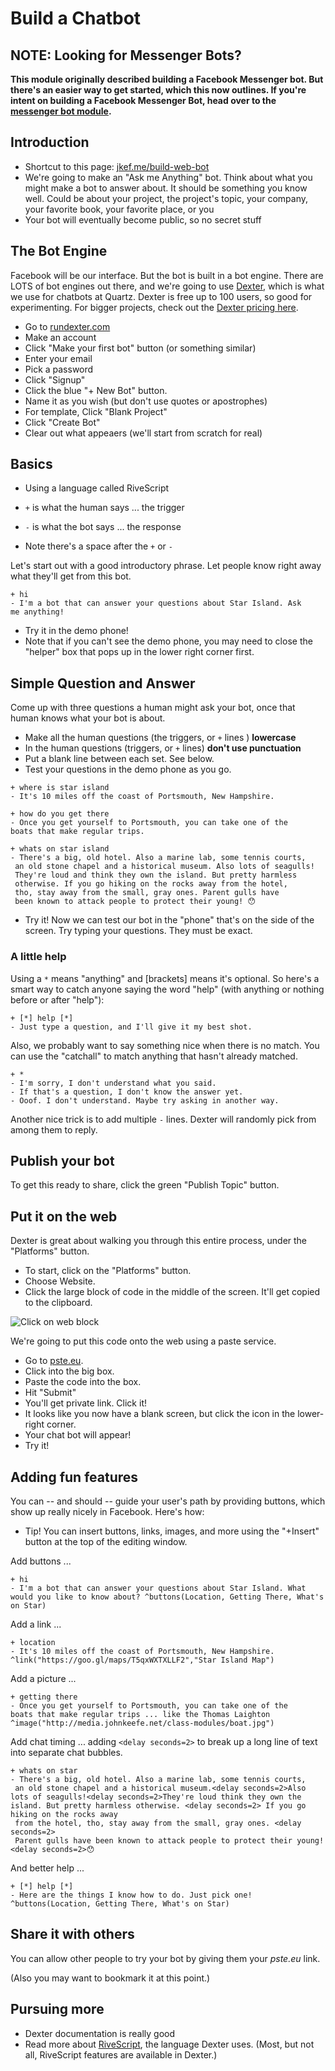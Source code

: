# Build a Chatbot

## NOTE: Looking for Messenger Bots?

**This module originally described building a Facebook Messenger bot. But there's an easier way to get started, which this now outlines. If you're intent on building a Facebook Messenger Bot, head over to the [messenger bot module](../module-messenger-bot).** 

## Introduction

- Shortcut to this page: [jkef.me/build-web-bot](http://jkef.me/build-web-bot)
- We're going to make an "Ask me Anything" bot. Think about what you might make a bot to answer about. It should be something you know well. Could be about your project, the project's topic, your company, your favorite book, your favorite place, or you
- Your bot will eventually become public, so no secret stuff

## The Bot Engine

Facebook will be our interface. But the bot is built in a bot engine. There are LOTS of bot engines out there, and we're going to use [Dexter](https://rundexter.com), which is what we use for chatbots at Quartz. Dexter is free up to 100 users, so good for experimenting. For bigger projects, check out the [Dexter pricing here](https://rundexter.com/pricing).

- Go to [rundexter.com](http://rundexter.com)
- Make an account
- Click "Make your first bot" button (or something similar)
- Enter your email
- Pick a password
- Click "Signup"
- Click the blue "+ New Bot" button.
- Name it as you wish (but don't use quotes or apostrophes)
- For template, Click "Blank Project"
- Click "Create Bot"
- Clear out what appeaers (we'll start from scratch for real)

## Basics

- Using a language called RiveScript

- `+` is what the human says ... the trigger
- `-` is what the bot says ... the response
- Note there's a space after the `+` or `-`

Let's start out with a good introductory phrase. Let people know right away what they'll get from this bot.

```
+ hi
- I'm a bot that can answer your questions about Star Island. Ask 
me anything!
```
- Try it in the demo phone!
- Note that if you can't see the demo phone, you may need to close the "helper" box that pops up in the lower right corner first.

## Simple Question and Answer

Come up with three questions a human might ask your bot, once that human knows what your bot is about.

- Make all the human questions (the triggers, or `+` lines ) **lowercase**
- In the human questions (triggers,  or `+` lines) **don't use punctuation**
- Put a blank line between each set. See below.
- Test your questions in the demo phone as you go.

```
+ where is star island
- It's 10 miles off the coast of Portsmouth, New Hampshire.

+ how do you get there
- Once you get yourself to Portsmouth, you can take one of the
boats that make regular trips.

+ whats on star island
- There's a big, old hotel. Also a marine lab, some tennis courts,
 an old stone chapel and a historical museum. Also lots of seagulls! 
 They're loud and think they own the island. But pretty harmless 
 otherwise. If you go hiking on the rocks away from the hotel, 
 tho, stay away from the small, gray ones. Parent gulls have 
 been known to attack people to protect their young! 😯
```

- Try it! Now we can test our bot in the "phone" that's on the side of the screen. Try typing your questions. They must be exact.

### A little help

Using a `*` means "anything" and [brackets] means it's optional. So here's a smart way to catch anyone saying the word "help" (with anything or nothing before or after "help"):

```
+ [*] help [*]
- Just type a question, and I'll give it my best shot.
```

Also, we probably want to say something nice when there is no match. You can use the "catchall" to match anything that hasn't already matched.

```
+ *
- I'm sorry, I don't understand what you said.
- If that's a question, I don't know the answer yet.
- Ooof. I don't understand. Maybe try asking in another way.
```

Another nice trick is to add multiple `-` lines. Dexter will randomly pick from among them to reply.

## Publish your bot

To get this ready to share, click the green "Publish Topic" button.

## Put it on the web

Dexter is great about walking you through this entire process, under the "Platforms" button. 

- To start, click on the "Platforms" button.
- Choose Website.
- Click the large block of code in the middle of the screen. It'll get copied to the clipboard.

![Click on web block](./images/web_code.png)

We're going to put this code onto the web using a paste service. 

- Go to [pste.eu](http://pste.eu).
- Click into the big box.
- Paste the code into the box.
- Hit "Submit"
- You'll get private link. Click it!
- It looks like you now have a blank screen, but click the icon in the lower-right corner.
- Your chat bot will appear!
- Try it!

## Adding fun features

You can -- and should -- guide your user's path by providing buttons, which show up really nicely in Facebook. Here's how:

- Tip! You can insert buttons, links, images, and more using the "+Insert" button at the top of the editing window.

Add buttons ...

```
+ hi
- I'm a bot that can answer your questions about Star Island. What 
would you like to know about? ^buttons(Location, Getting There, What's on Star)
```

Add a link ...

```
+ location
- It's 10 miles off the coast of Portsmouth, New Hampshire. ^link("https://goo.gl/maps/T5qxWXTXLLF2","Star Island Map")
```

Add a picture ...

```
+ getting there
- Once you get yourself to Portsmouth, you can take one of the
boats that make regular trips ... like the Thomas Laighton ^image("http://media.johnkeefe.net/class-modules/boat.jpg")
```

Add chat timing ... adding `<delay seconds=2>` to break up a long line of text into separate chat bubbles.

```
+ whats on star
- There's a big, old hotel. Also a marine lab, some tennis courts,
 an old stone chapel and a historical museum.<delay seconds=2>Also lots of seagulls!<delay seconds=2>They're loud think they own the island. But pretty harmless otherwise. <delay seconds=2> If you go hiking on the rocks away 
 from the hotel, tho, stay away from the small, gray ones. <delay seconds=2>
 Parent gulls have been known to attack people to protect their young!<delay seconds=2>😯
```

And better help ...

```
+ [*] help [*]
- Here are the things I know how to do. Just pick one! ^buttons(Location, Getting There, What's on Star)
```

## Share it with others

You can allow other people to try your bot by giving them your _pste.eu_ link. 

(Also you may want to bookmark it at this point.)

## Pursuing more

- Dexter documentation is really good
- Read more about [RiveScript](https://www.rivescript.com/docs/tutorial), the language Dexter uses. (Most, but not all, RiveScript features are available in Dexter.)


